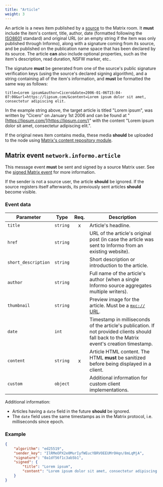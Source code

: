 ```yaml
---
title: "Article"
weight: 3
---
```


An article is a news item published by a
[source](/information-distribution/sources) to the Matrix room. It **must**
include the item's content, title, author, date (formatted following the
[ISO8601](https://tools.ietf.org/html/rfc3339) standard) and original URL (or an
empty string if the item was only published through Informo), along with a
signature coming from its source, and be published on the publication name space
that has been declared by its source. The article **can** also include optional
properties, such as the item's description, read duration, NSFW marker, etc..

The signature **must** be generated from one of the source's public signature
verification keys (using the source's declared signing algorithm), and a string
containing all of the item's information, and **must** be formatted the same way
as follows:

```
title=Lorem ipsum&author=Cicero&date=2006-01-06T15:04-07:00&url=https://lipsum.com/&content=Lorem ipsum dolor sit amet, consectetur adipiscing elit.
```

In the example string above, the target article is titled "Lorem ipsum", was
written by "Cicero" on January 1st 2006 and can be found at
"[https://lipsum.com/](https://lipsum.com/)" with the content "Lorem ipsum dolor
sit amet, consectetur adipiscing elit.".

If the original news item contains media, these media **should** be uploaded to
the node using [Matrix's content repository
module](https://matrix.org/docs/spec/client_server/r0.4.0.html#id112).

## Matrix event `network.informo.article`

This message event **must** be sent and signed by a source Matrix user. See the
[signed Matrix event](/information-distribution/signature/#signed-matrix-event)
for more information.

If the sender is not a source user, the article **should** be ignored. If the
source registers itself afterwards, its previously sent articles **should**
become visible.


### Event data

|      Parameter      |   Type   | Req. |                                                                Description                                                                 |
| ------------------- | -------- | :--: | ------------------------------------------------------------------------------------------------------------------------------------------ |
| `title`             | `string` |  x   | Article's headline.                                                                                                                        |
| `href`              | `string` |      | URL of the article's original post (in case the article was sent to Informo from an existing website).                                     |
| `short_description` | `string` |      | Short description or introduction to the article.                                                                                          |
| `author`            | `string` |      | Full name of the article's author (when a single Informo source aggregates multiple writers).                                              |
| `thumbnail`         | `string` |      | Preview image for the article. Must be a [`mxc://` URL](https://matrix.org/docs/spec/client_server/r0.4.0.html#id112).                     |
| `date`              | `int`    |      | Timestamp in milliseconds of the article's publication. If not provided clients should fall back to the Matrix event's creation timestamp. |
| `content`           | `string` |  x   | Article HTML content. The HTML **must** be sanitized before being displayed in a client.                                                   |
| `custom`            | `object` |      | Additional information for custom client implementations.                                                                                  |

Additional information:

- Articles having a `date` field in the future **should** be ignored.
- The `date` field uses the same timestamps as in the Matrix protocol, i.e. milliseconds since epoch.


### Example

```json
{
    "algorithm": "ed25519",
    "sender_key": "IlRMeOPX2e0MurIyfWEucYBRVOEEUMrOHqn/8mLqMjA",
    "signature": "0a1df56f1c3ab5b1",
    "signed": {
        "title": "Lorem ipsum",
        "content": "Lorem ipsum dolor sit amet, consectetur adipiscing elit."
    }
}
```
